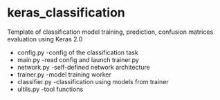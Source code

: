 # keras_classification

Template of classification model training, prediction, 
confusion matrices evaluation using Keras 2.0

* config.py -config of the classification task  
* main.py -read config and launch trainer.py
* network.py -self-defined network architecture 
* trainer.py -model training worker
* classifier.py -classification using models from trainer
* ultils.py -tool functions
